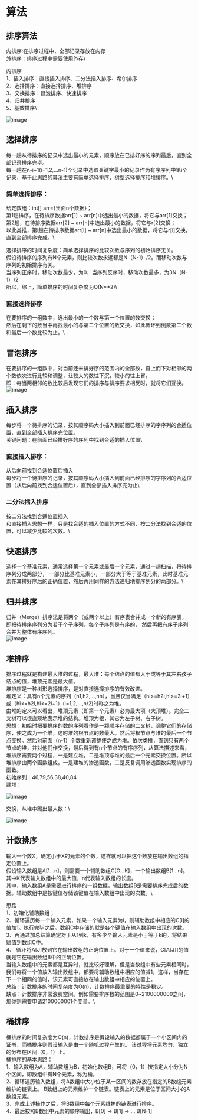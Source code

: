 # 算法
## 排序算法
内排序:在排序过程中，全部记录存放在内存\
外排序：排序过程中需要使用外存\

内排序\
1、插入排序：直接插入排序、二分法插入排序、希尔排序\
2、选择排序：直接选择排序、堆排序\
3、交换排序：冒泡排序、快速排序\
4、归并排序\
5、基数排序\

![image](https://user-images.githubusercontent.com/30895025/207545506-93f14fde-bd45-4731-99e0-4727bac1a790.png)

## 选择排序
每一趟从待排序的记录中选出最小的元素，顺序放在已排好序的序列最后，直到全部记录排序完毕。\
每一趟在n-i+1(i=1,2,...n-1)个记录中选取关键字最小的记录作为有序序列中第i个记录，基于此思路的算法主要有简单选择排序、树型选择排序和堆排序。\

### 简单选择排序：
给定数组：int[] arr={里面n个数据}；\
第1趟排序，在待排序数据arr[1] ~ arr[n]中选出最小的数据，将它与arr[1]交换；\
第2趟，在待排序数据arr[2] ~ arr[n]中选出最小的数据，将它与r[2]交换；\
以此类推，第i趟在待排序数据arr[i] ~ arr[n]中选出最小的数据，将它与r[i]交换，直到全部排序完成。\

选择排序的时间复杂度：简单选择排序的比较次数与序列的初始排序无关。\
假设待排序的序列有N个元素，则比较次数永远都是N（N-1）/2。而移动次数与序列的初始排序有关。\
当序列正序时，移动次数最少，为0，当序列反序时，移动次数最多，为3N（N-1）/2\
所以，综上，简单排序的时间复杂度为O(N**2)\

### 直接选择排序
在要排序的一组数中，选出最小的一个数与第一个位置的数交换；\
然后在剩下的数当中再找最小的与第二个位置的数交换，如此循环到倒数第二个数和最后一个数比较为止。\


## 冒泡排序
在要排序的一组数中，对当前还未排好序的范围内的全部数，自上而下对相邻的两个数依次进行比较和调整，让较大的数往下沉，较小的往上冒。\
即：每当两相邻的数比较后发现它们的排序与排序要求相反时，就将它们互换。\
![image](https://user-images.githubusercontent.com/30895025/207590479-9f1bcb4a-513c-476e-a23c-8370863ddbf1.png)

## 插入排序
每步将一个待排序的记录，按其顺序码大小插入到前面已经排序的字序列的合适位置，直到全部插入排序完位置。\
关键问题：在前面已经排好序的序列中找到合适的插入位置\

### 直接插入排序：
从后向前找到合适位置后插入\
每步将一个待排序的记录，按其顺序码大小插入到前面已经排序的字序列的合适位置（从后向前找到合适位置后），直到全部插入排序完为止\

### 二分法插入排序
按二分法找到合适位置插入\
和直接插入思想一样，只是找合适的插入位置的方式不同，按二分法找到合适的位置，可以减少比较的次数。\


## 快速排序
选择一个基准元素，通常选择第一个元素或最后一个元素，通过一趟扫描，将待排序列分成两部分，
一部分比基准元素小，一部分大于等于基准元素，此时基准元素在其排好序后的正确位置，然后再用同样的方法递归地排序划分的两部分。\

## 归并排序
归并（Merge）排序法是将两个（或两个以上）有序表合并成一个新的有序表，即把待排序序列分为若干个子序列，每个子序列是有序的，
然后再把有序子序列合并为整体有序序列。\
![image](https://user-images.githubusercontent.com/30895025/207598871-e0234469-ca58-4a40-ad7b-60a793bac3b4.png)

## 堆排序
排序过程就是构建最大堆的过程，最大堆：每个结点的值都大于或等于其左右孩子结点的值，堆顶元素是最大值。\
堆排序是一种树形选择排序，是对直接选择排序的有效改进。\
堆定义：具有n个元素的序列（h1,h2,...,hn），当且仅当满足（hi>=h2i,hi>=2i+1）或（hi<=h2i,hi<=2i+1）(i=1,2,...,n/2)时称之为堆。\
由堆的定义可以看出，堆顶元素（即第一个元素）必为最大项（大顶堆）。完全二叉树可以很直观地表示堆的结构。堆顶为根，其它为左子树、右子树。\
思想：初始时把要排序的数的序列看作是一颗顺序存储的二叉树，调整它们的存储序，使之成为一个堆，这时堆的根节点的数最大。然后将根节点与堆的最后一个节点交换。然后对前面（n-1）个数重新调整使之成为堆。依次类推，直到只有两个节点的堆，并对他们作交换，最后得到有n个节点的有序序列，从算法描述来看，堆排序需要两个过程，一是建立堆，二是堆顶与堆的最后一个元素交换位置。所以堆排序由两个函数组成。一是建堆的渗透函数，二是反复调用渗透函数实现排序的函数。\
初始序列：46,79,56,38,40,84\
建堆：

![image](https://user-images.githubusercontent.com/30895025/207603593-26a61af1-19e3-4e48-9f42-f2b1bb336688.png)

交换，从堆中踢出最大数：\

![image](https://user-images.githubusercontent.com/30895025/207603885-5bcfcfc3-af8f-49b6-bd1f-ab910c1757ca.png)

## 计数排序
输入一个数X，确定小于X的元素的个数，这样就可以把这个数放在输出数组的指定位置上。\
假设输入数组是A[1...n]，则需要一个辅助数组C[O...K]，一个输出数组B[1...n]。其中K代表输入数组中的最大值，n代表输入数组的长度。\
其中，输入数组A是需要进行排序的一组数据，输出数组B是需要排序完成后的数据。辅助数组中是按键值存储该键值在输入数组中出现的次数。\

思路：\
1、初始化辅助数组；\
2、循环遍历每一个输入元素，如果一个输入元素为i，则辅助数组中相应的C[i]的值加1。执行完毕之后。数组C中存储的就是各个键值在输入数组中出现的次数。\
3、再通过加总结算确定对于从1到k，有多少个输入元素是小于等于k的。将结果赋值到数组C中。\
4、
循环将A[J]放到它在输出数组的正确位置上。对于一个值来说，C[A[J]]的值就是它在输出数组B中的正确位置。\
当输入数组中的元素都是互异时，就比较好理解，但是当数组中有些元素相同时。\
我们每将一个值放入输出数组中，都要将辅助数组中相应的值减1，这样，当存在下一个相同的值时，该元素可直接放在输出数组中相应的位置上。\
总结：计数排序的时间复杂度为O(n)，计数排序最重要的特性是稳定。\
缺点：计数排序非常浪费空间。例如需要排序数的范围是0~2100000000之间，那你则需要申请2100000001个变量。\

## 桶排序
桶排序的时间复杂度为O(n)，计数排序是假设输入的数据都属于一个小区间内的证书，而桶排序则假设输入是由一个随机过程产生的。
该过程将元素均匀、独立的分布在区间（0，1）上。\
桶排序的基本思路：\
1、输入数组为A，辅助数组为B，初始化数组B，可将（0，1）按指定大小分为N个区间，即数组中有N个元素，称为桶。\
2、循环遍历输入数组，将A数组中大小位于某一区间的数存放在指定的B数组元素维护的链表上。
B数组上的元素维护一个链表。链表上的元素是位于区间大小的A数组元素。\
3、完成上述操作之后，将B数组中每个元素维护的链表进行排序。\
4、最后按照B数组中元素的顺序输出，B[0] -> B[1] -> ... B[N-1]




